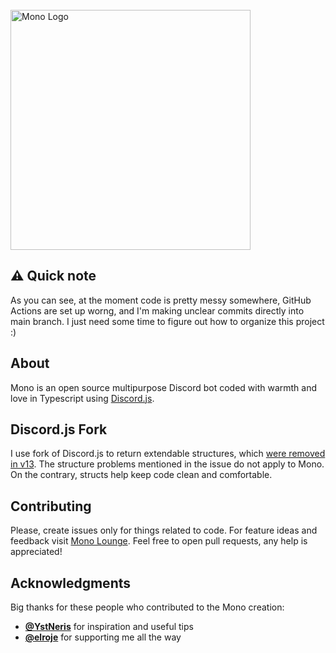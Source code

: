 <div >
    <br/>
    <img align="center" src="https://i.imgur.com/4wAV6Oc.png" width="384" alt="Mono Logo" title="Mono Logo"/>
</div>

## ⚠ Quick note

As you can see, at the moment code is pretty messy somewhere, GitHub Actions are set up worng, and I'm making unclear commits directly into main branch. I just need some time to figure out how to organize this project :)

## About

Mono is an open source multipurpose Discord bot coded with warmth and love in Typescript using [Discord.js](https://github.com/discordjs/discord.js).

## Discord.js Fork

I use fork of Discord.js to return extendable structures, which [were removed in v13](https://github.com/discordjs/discord.js/pull/6027). The structure problems mentioned in the issue do not apply to Mono. On the contrary, structs help keep code clean and comfortable.

## Contributing

Please, create issues only for things related to code. For feature ideas and feedback visit [Mono Lounge](https://discord.gg/exWW6gGcyw). Feel free to open pull requests, any help is appreciated!

## Acknowledgments

Big thanks for these people who contributed to the Mono creation:
* [**@YstNeris**](https://github.com/YstNeris) for inspiration and useful tips
* [**@elroje**](https://github.com/elroje) for supporting me all the way

<!-- ## Licensing

The source code of Mono is [not licensed](https://choosealicense.com/no-permission/) intentionally. Please, use this code for educational purposes only. Do not distribute your own instance of Mono. Instead, you can help by contributing to make Mono better. -->
